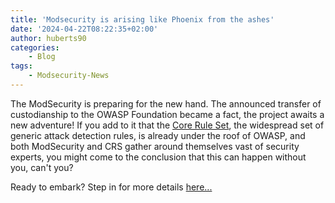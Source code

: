 ```yaml
---
title: 'Modsecurity is arising like Phoenix from the ashes'
date: '2024-04-22T08:22:35+02:00'
author: huberts90
categories:
    - Blog
tags:
    - Modsecurity-News
---
```


The ModSecurity is preparing for the new hand. The announced transfer of custodianship to the OWASP Foundation became a fact, 
the project awaits a new adventure! If you add to it that the [Core Rule Set](https://coreruleset.org/), the widespread
set of generic attack detection rules, is already under the roof of OWASP, and both ModSecurity and CRS gather around themselves
vast of security experts, you might come to the conclusion that this can happen without you, can't you?

Ready to embark? Step in for more details [here...](/developers)